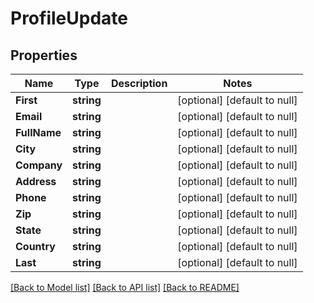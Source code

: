 # ProfileUpdate

## Properties
Name | Type | Description | Notes
------------ | ------------- | ------------- | -------------
**First** | **string** |  | [optional] [default to null]
**Email** | **string** |  | [optional] [default to null]
**FullName** | **string** |  | [optional] [default to null]
**City** | **string** |  | [optional] [default to null]
**Company** | **string** |  | [optional] [default to null]
**Address** | **string** |  | [optional] [default to null]
**Phone** | **string** |  | [optional] [default to null]
**Zip** | **string** |  | [optional] [default to null]
**State** | **string** |  | [optional] [default to null]
**Country** | **string** |  | [optional] [default to null]
**Last** | **string** |  | [optional] [default to null]

[[Back to Model list]](../README.md#documentation-for-models) [[Back to API list]](../README.md#documentation-for-api-endpoints) [[Back to README]](../README.md)


